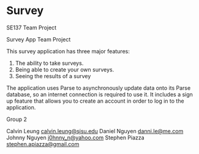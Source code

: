 # Survey

SE137 Team Project

Survey App Team Project

This survey application has three major features:
  1. The ability to take surveys.
  2. Being able to create your own surveys.
  3. Seeing the results of a survey

The application uses Parse to asynchronously update data onto its Parse database, so an internet connection is required to use it. It includes a sign up feature that allows you to create an account in order to log in to the application.

Group 2

Calvin Leung        calvin.leung@sjsu.edu
Daniel Nguyen       danni.le@me.com
Johnny Nguyen       j0hnny_n@yahoo.com
Stephen Piazza      stephen.apiazza@gmail.com
